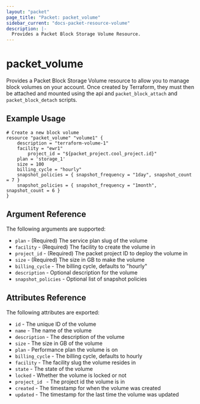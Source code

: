 ```yaml
---
layout: "packet"
page_title: "Packet: packet_volume"
sidebar_current: "docs-packet-resource-volume"
description: |-
  Provides a Packet Block Storage Volume Resource.
---
```


# packet\_volume

Provides a Packet Block Storage Volume resource to allow you to
manage block volumes on your account.
Once created by Terraform, they must then be attached and mounted
using the api and `packet_block_attach` and `packet_block_detach`
scripts.

## Example Usage

```
# Create a new block volume
resource "packet_volume" "volume1" {
    description = "terraform-volume-1"
    facility = "ewr1"
		project_id = "${packet_project.cool_project.id}"
    plan = 'storage_1'
    size = 100
    billing_cycle = "hourly"
    snapshot_policies = { snapshot_frequency = "1day", snapshot_count = 7 }
    snapshot_policies = { snapshot_frequency = "1month", snapshot_count = 6 }
}
```

## Argument Reference

The following arguments are supported:

* `plan` - (Required) The service plan slug of the volume
* `facility` - (Required) The facility to create the volume in
* `project_id` - (Required) The packet project ID to deploy the volume in
* `size` - (Required) The size in GB to make the volume
* `billing_cycle` - The billing cycle, defaults to "hourly"
* `description` - Optional description for the volume
* `snapshot_policies` - Optional list of snapshot policies

## Attributes Reference

The following attributes are exported:

* `id` - The unique ID of the volume
* `name` - The name of the volume
* `description` - The description of the volume
* `size` - The size in GB of the volume
* `plan` - Performance plan the volume is on
* `billing_cycle` - The billing cycle, defaults to hourly
* `facility` - The facility slug the volume resides in
* `state` - The state of the volume
* `locked` - Whether the volume is locked or not
* `project_id ` - The project id the volume is in
* `created` - The timestamp for when the volume was created
* `updated` - The timestamp for the last time the volume was updated
